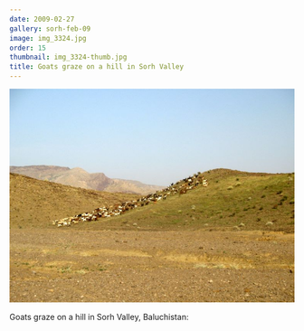 ```yaml
---
date: 2009-02-27
gallery: sorh-feb-09
image: img_3324.jpg
order: 15
thumbnail: img_3324-thumb.jpg
title: Goats graze on a hill in Sorh Valley
---
```


![Goats graze on a hill in Sorh Valley](./img_3324.jpg)

Goats graze on a hill in Sorh Valley, Baluchistan: